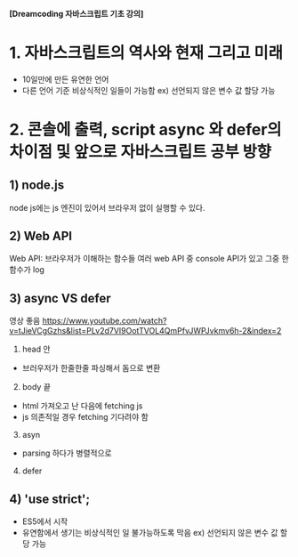 #### [Dreamcoding 자바스크립트 기초 강의]


# 1. 자바스크립트의 역사와 현재 그리고 미래
- 10일만에 만든 유연한 언어
- 다른 언어 기준 비상식적인 일들이 가능함 ex) 선언되지 않은 변수 값 할당 가능


# 2. 콘솔에 출력, script async 와 defer의 차이점 및 앞으로 자바스크립트 공부 방향
## 1) node.js
node js에는 js 엔진이 있어서 브라우저 없이 실행할 수 있다. 
## 2) Web API
Web API: 브라우저가 이해하는 함수들
여러 web API 중 console API가 있고 그중 한 함수가 log
## 3) async VS defer
영상 좋음 https://www.youtube.com/watch?v=tJieVCgGzhs&list=PLv2d7VI9OotTVOL4QmPfvJWPJvkmv6h-2&index=2
1)  head 안
  - 브러우저가 한줄한줄 파싱해서 돔으로 변환
2) body 끝
  - html 가져오고 난 다음에 fetching js
  - js 의존적일 경우 fetching 기다려야 함
3) asyn
  - parsing 하다가 병렬적으로
4) defer

## 4) 'use strict';
- ES5에서 시작
- 유연함에서 생기는 비상식적인 일 불가능하도록 막음 ex) 선언되지 않은 변수 값 할당 가능

